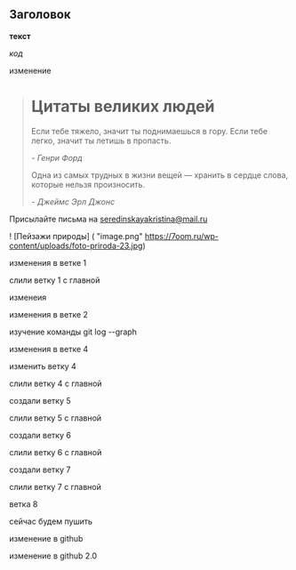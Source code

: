 ## Заголовок ##

__текст__

_код_

изменение

> # Цитаты великих людей
> Если тебе тяжело, значит ты поднимаешься в гору.  Если тебе легко, значит ты летишь в пропасть.
>
> *- Генри Форд*
>
> Одна из самых трудных в жизни вещей — хранить в сердце слова, которые нельзя произносить. 
>
> *- Джеймс Эрл Джонс*

Присылайте письма на <seredinskayakristina@mail.ru>

! [Пейзажи природы] ( "image.png" https://7oom.ru/wp-content/uploads/foto-priroda-23.jpg)

изменения в ветке 1

слили ветку 1 с главной

изменеия 

изменения в ветке 2

изучение команды git log --graph

изменения в ветке 4

изменить ветку 4

слили ветку 4 с главной

создали ветку 5

слили ветку 5 с главной

создали ветку 6

слили ветку 6 с главной

создали  ветку 7

слили ветку 7 с главной

ветка 8

сейчас будем пушить

изменение в github

изменение в github 2.0

